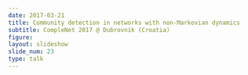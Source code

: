 ```yaml
---
date: 2017-03-21
title: Community detection in networks with non-Markovian dynamics 
subtitle: CompleNet 2017 @ Dubrovnik (Croatia)
figure: 
layout: slideshow
slide_num: 23
type: talk
---
```


